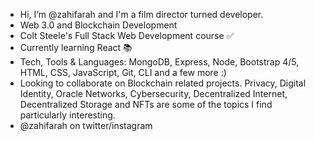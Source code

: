 - Hi, I’m @zahifarah and I'm a film director turned developer.
- Web 3.0 and Blockchain Development
- Colt Steele's Full Stack Web Development course ✅
- Currently learning React 📚 
- Tech, Tools & Languages: MongoDB, Express, Node, Bootstrap 4/5, HTML, CSS, JavaScript, Git, CLI and a few more :)
- Looking to collaborate on Blockchain related projects. Privacy, Digital Identity, Oracle Networks, Cybersecurity, Decentralized Internet, Decentralized Storage and NFTs are some of the topics I find particularly interesting.
- @zahifarah on twitter/instagram

<!---
zahifarah/zahifarah is a ✨ special ✨ repository because its `README.md` (this file) appears on your GitHub profile.
You can click the Preview link to take a look at your changes.
--->
